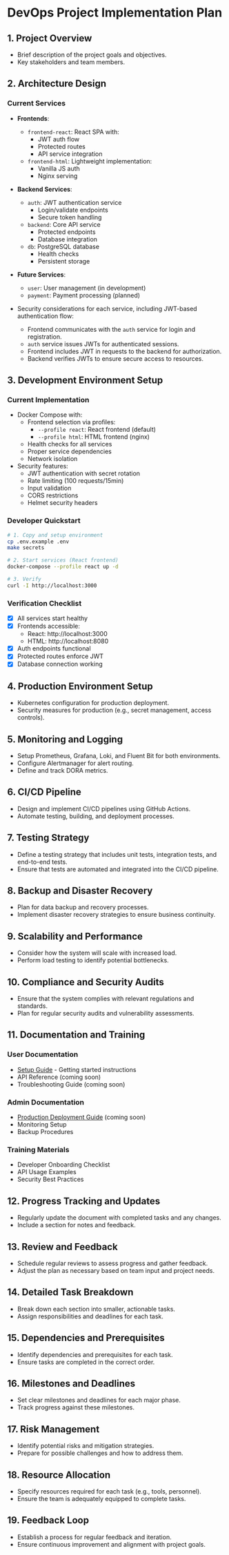 # DevOps Project Implementation Plan

## 1. Project Overview
- Brief description of the project goals and objectives.
- Key stakeholders and team members.

## 2. Architecture Design

### Current Services
- **Frontends**:
  - `frontend-react`: React SPA with:
    - JWT auth flow
    - Protected routes
    - API service integration
  - `frontend-html`: Lightweight implementation:
    - Vanilla JS auth
    - Nginx serving

- **Backend Services**:
  - `auth`: JWT authentication service
    - Login/validate endpoints
    - Secure token handling
  - `backend`: Core API service
    - Protected endpoints
    - Database integration
  - `db`: PostgreSQL database
    - Health checks
    - Persistent storage

- **Future Services**:
  - `user`: User management (in development)
  - `payment`: Payment processing (planned)
- Security considerations for each service, including JWT-based authentication flow:
  - Frontend communicates with the `auth` service for login and registration.
  - `auth` service issues JWTs for authenticated sessions.
  - Frontend includes JWT in requests to the backend for authorization.
  - Backend verifies JWTs to ensure secure access to resources.

## 3. Development Environment Setup

### Current Implementation
- Docker Compose with:
  - Frontend selection via profiles:
    - `--profile react`: React frontend (default)
    - `--profile html`: HTML frontend (nginx)
  - Health checks for all services
  - Proper service dependencies
  - Network isolation
- Security features:
  - JWT authentication with secret rotation
  - Rate limiting (100 requests/15min)
  - Input validation
  - CORS restrictions
  - Helmet security headers

### Developer Quickstart
```bash
# 1. Copy and setup environment
cp .env.example .env
make secrets

# 2. Start services (React frontend)
docker-compose --profile react up -d

# 3. Verify
curl -I http://localhost:3000
```

### Verification Checklist
- [x] All services start healthy
- [x] Frontends accessible:
  - React: http://localhost:3000
  - HTML: http://localhost:8080
- [x] Auth endpoints functional
- [x] Protected routes enforce JWT
- [x] Database connection working

## 4. Production Environment Setup
- Kubernetes configuration for production deployment.
- Security measures for production (e.g., secret management, access controls).

## 5. Monitoring and Logging
- Setup Prometheus, Grafana, Loki, and Fluent Bit for both environments.
- Configure Alertmanager for alert routing.
- Define and track DORA metrics.

## 6. CI/CD Pipeline
- Design and implement CI/CD pipelines using GitHub Actions.
- Automate testing, building, and deployment processes.

## 7. Testing Strategy
- Define a testing strategy that includes unit tests, integration tests, and end-to-end tests.
- Ensure that tests are automated and integrated into the CI/CD pipeline.

## 8. Backup and Disaster Recovery
- Plan for data backup and recovery processes.
- Implement disaster recovery strategies to ensure business continuity.

## 9. Scalability and Performance
- Consider how the system will scale with increased load.
- Perform load testing to identify potential bottlenecks.

## 10. Compliance and Security Audits
- Ensure that the system complies with relevant regulations and standards.
- Plan for regular security audits and vulnerability assessments.

## 11. Documentation and Training

### User Documentation
- [Setup Guide](doc/setup-guide.md) - Getting started instructions
- API Reference (coming soon)
- Troubleshooting Guide (coming soon)

### Admin Documentation
- [Production Deployment Guide](doc/production.md) (coming soon)
- Monitoring Setup
- Backup Procedures

### Training Materials
- Developer Onboarding Checklist
- API Usage Examples
- Security Best Practices

## 12. Progress Tracking and Updates
- Regularly update the document with completed tasks and any changes.
- Include a section for notes and feedback.

## 13. Review and Feedback
- Schedule regular reviews to assess progress and gather feedback.
- Adjust the plan as necessary based on team input and project needs.

## 14. Detailed Task Breakdown
- Break down each section into smaller, actionable tasks.
- Assign responsibilities and deadlines for each task.

## 15. Dependencies and Prerequisites
- Identify dependencies and prerequisites for each task.
- Ensure tasks are completed in the correct order.

## 16. Milestones and Deadlines
- Set clear milestones and deadlines for each major phase.
- Track progress against these milestones.

## 17. Risk Management
- Identify potential risks and mitigation strategies.
- Prepare for possible challenges and how to address them.

## 18. Resource Allocation
- Specify resources required for each task (e.g., tools, personnel).
- Ensure the team is adequately equipped to complete tasks.

## 19. Feedback Loop
- Establish a process for regular feedback and iteration.
- Ensure continuous improvement and alignment with project goals.
